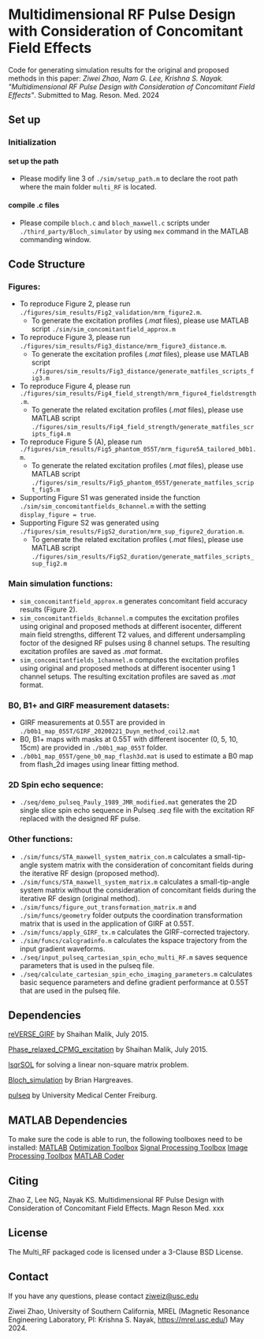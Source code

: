 # Multidimensional RF Pulse Design with Consideration of Concomitant Field Effects
 
Code for generating simulation results for the original and proposed methods in this paper: *Ziwei Zhao, Nam G. Lee, Krishna S. Nayak. "Multidimensional RF Pulse Design with Consideration of Concomitant Field Effects"*. Submitted to Mag. Reson. Med. 2024

## Set up

### Initialization

#### set up the path
 - Please modify line 3 of `./sim/setup_path.m` to declare the root path where the main folder `multi_RF` is located.

#### compile .c files 
 - Please compile `bloch.c` and `bloch_maxwell.c` scripts under `./third_party/Bloch_simulator` by using `mex` command in the MATLAB commanding window.


## Code Structure
 
### Figures: 
- To reproduce Figure 2, please run `./figures/sim_results/Fig2_validation/mrm_figure2.m`.
  - To generate the excitation profiles (*.mat* files), please use MATLAB script `./sim/sim_concomitantfield_approx.m`
- To reproduce Figure 3, please run `./figures/sim_results/Fig3_distance/mrm_figure3_distance.m`.
  - To generate the excitation profiles (*.mat* files), please use MATLAB script `./figures/sim_results/Fig3_distance/generate_matfiles_scripts_fig3.m`
- To reproduce Figure 4, please run `./figures/sim_results/Fig4_field_strength/mrm_figure4_fieldstrength.m`.
  - To generate the related excitation profiles (*.mat* files), please use MATLAB script `./figures/sim_results/Fig4_field_strength/generate_matfiles_scripts_fig4.m`
- To reproduce Figure 5 (A), please run `./figures/sim_results/Fig5_phantom_055T/mrm_figure5A_tailored_b0b1.m`.
  - To generate the related excitation profiles (*.mat* files), please use MATLAB script  `./figures/sim_results/Fig5_phantom_055T/generate_matfiles_script_fig5.m`
- Supporting Figure S1 was generated inside the function `./sim/sim_concomitantfields_8channel.m` with the setting `display_figure = true`.
- Supporting Figure S2 was generated using `./figures/sim_results/FigS2_duration/mrm_sup_figure2_duration.m`.
  - To generate the related excitation profiles (*.mat* files), please use MATLAB script `./figures/sim_results/FigS2_duration/generate_matfiles_scripts_sup_fig2.m`

### Main simulation functions:
- `sim_concomitantfield_approx.m` generates concomitant field accuracy results (Figure 2).
- `sim_concomitantfields_8channel.m` computes the excitation profiles using original and proposed methods at different isocenter, different main field strengths, different T2 values, and different undersampling foctor of the designed RF pulses using 8 channel setups. The resulting excitation profiles are saved as *.mat* format.
- `sim_concomitantfields_1channel.m` computes the excitation profiles using original and proposed methods at different isocenter using 1 channel setups. The resulting excitation profiles are saved as *.mat* format.

### B0, B1+ and GIRF measurement datasets: 
- GIRF measurements at 0.55T are provided in `./b0b1_map_055T/GIRF_20200221_Duyn_method_coil2.mat`
- B0, B1+ maps with masks at 0.55T with different isocenter (0, 5, 10, 15cm) are provided in `./b0b1_map_055T` folder.
- `./b0b1_map_055T/gene_b0_map_flash3d.mat` is used to estimate a B0 map from flash_2d images using linear fitting method.

### 2D Spin echo sequence:
- `./seq/demo_pulseq_Pauly_1989_JMR_modified.mat` generates the 2D single slice spin echo sequence in Pulseq *.seq* file with the excitation RF replaced with the designed RF pulse.

### Other functions: 
- `./sim/funcs/STA_maxwell_system_matrix_con.m` calculates a small-tip-angle system matrix with the consideration of concomitant fields during the iterative RF design (proposed method).
- `./sim/funcs/STA_maxwell_system_matrix.m` calculates a small-tip-angle system matrix without the consideration of concomitant fields during the iterative RF design (original method).
- `./sim/funcs/figure_out_transformation_matrix.m` and `./sim/funcs/geometry` folder outputs the coordination transformation matrix that is used in the application of GIRF at 0.55T.
- `./sim/funcs/apply_GIRF_tx.m` calculates the GIRF-corrected trajectory.
- `./sim/funcs/calcgradinfo.m` calculates the kspace trajectory from the input gradient waveforms.
- `./seq/input_pulseq_cartesian_spin_echo_multi_RF.m` saves sequence parameters that is used in the pulseq file.
- `./seq/calculate_cartesian_spin_echo_imaging_parameters.m` calculates basic sequence parameters and define gradient performance at 0.55T that are used in the pulseq file.


## Dependencies
[reVERSE_GIRF](https://github.com/mriphysics/reverse-GIRF?tab=readme-ov-file) by Shaihan Malik, July 2015.

[Phase_relaxed_CPMG_excitation](https://github.com/mriphysics/phase_relaxed_CPMG_excitation) by Shaihan Malik, July 2015.

[lsqrSOL](https://github.com/areslp/matlab/tree/master/lsqrSOL) for solving a linear non-square matrix problem. 

[Bloch_simulation](http://mrsrl.stanford.edu/~brian/blochsim/) by Brian Hargreaves. 

[pulseq](https://pulseq.github.io) by University Medical Center Freiburg.


## MATLAB Dependencies
To make sure the code is able to run, the following toolboxes need to be installed: 
[MATLAB](https://www.mathworks.com/products/matlab.html)
[Optimization Toolbox](https://www.mathworks.com/products/optimization.html)
[Signal Processing Toolbox](https://www.mathworks.com/products/signal.html)
[Image Processing Toolbox](https://www.mathworks.com/products/image-processing.html)
[MATLAB Coder](https://www.mathworks.com/products/matlab-coder.html)


 ## Citing
 Zhao Z, Lee NG, Nayak KS. Multidimensional RF Pulse Design with Consideration of Concomitant Field Effects. Magn Reson Med. xxx
 
 ## License
 The Multi_RF packaged code is licensed under a 3-Clause BSD License.

 ## Contact
 If you have any questions, please contact ziweiz@usc.edu

 Ziwei Zhao, University of Southern California, MREL (Magnetic Resonance Engineering Laboratory, PI: Krishna S. Nayak, https://mrel.usc.edu/) May 2024.



